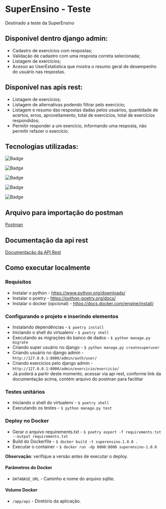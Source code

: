 # SuperEnsino - Teste

Destinado a teste da SuperEnsino

## Disponível dentro django admin:

* Cadastro de exercícios com respostas;
* Validação de cadastro com uma resposta correta selecionada;
* Listagem de exercícios;
* Acesso ao UserEstatistica que mostra o resumo geral de desempenho do usuário nas respostas.

## Disponível nas apis rest:

* Listagem de exercícios;
* Listagem de alternativas podendo filtrar pelo exercício;
* Listagem e resumo das respostas dadas pelos usuários, quantidade de acertos, erros, aproveitamento, total de
  exercícios, total de exercícios respondidos;
* Permitir responder a um exercício, informando uma resposta, não permitir refazer o exercício.

## Tecnologias utilizadas:

![Badge](https://img.shields.io/static/v1?label=python3&message=framework&color=red&style=for-the-badge&logo=PYTHON)

![Badge](https://img.shields.io/static/v1?label=django&message=framework&color=blue&style=for-the-badge&logo=DJANGO)

![Badge](https://img.shields.io/static/v1?label=sqlite&message=framework&color=orange&style=for-the-badge&logo=SQLITE)

![Badge](https://img.shields.io/static/v1?label=poetry&message=framework&color=green&style=for-the-badge&logo=POETRY)

![Badge](https://img.shields.io/static/v1?label=docker&message=framework&color=lightgray&style=for-the-badge&logo=DOCKER)


## Arquivo para importação do postman

[Postman](docs/superensino.postman_collection.json)

## Documentação da api rest

[Documentação da API Rest](https://documenter.getpostman.com/view/14915687/UVyn1JVj)

## Como executar localmente

### Requisitos

* Instalar o python - https://www.python.org/downloads/
* Instalar o poetry - https://python-poetry.org/docs/
* Instalar o docker (opcional) - https://docs.docker.com/engine/install/

### Configurando o projeto e inserindo elementos

* Instalando dependências - `$ poetry install`
* Iniciando o shell do virtualenv - `$ poetry shell`
* Executando as migrações do banco de dados - `$ python manage.py migrate`
* Criando super usuário no django - `$ python manage.py createsuperuser`
* Criando usuário no django admin - `http://127.0.0.1:8000/admin/auth/user/`
* Criando exercícios pelo django admin - `http://127.0.0.1:8000/admin/exercicio/exercicio/`
* Já poderá a partir deste momento, acessar via api rest, conforme link da documentação acima, contém arquivo do postman
  para facilitar

### Testes unitários

* Iniciando o shell do virtualenv - `$ poetry shell`
* Executando os testes - `$ python manage.py test`

### Deploy no Docker

* Gerar o arquivo requirements.txt - `$ poetry export -f requirements.txt --output requirements.txt`
* Build do Dockerfile - `$ docker build -t superensino-1.0.0 .`
* Executar o container - `$ docker run -dp 8000:8000 superensino-1.0.0`

**Observação**: verifique a versão antes de executar o deploy.

#### Parâmetros do Docker

* `DATABASE_URL` - Caminho e nome do arquivo sqlite.

#### Volume Docker

* `/app/api` - Diretório da aplicação.


